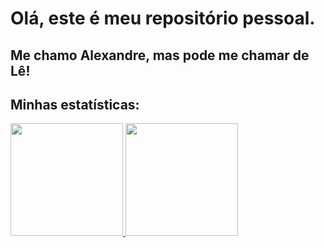 # Olá, este é meu repositório pessoal.
## Me chamo Alexandre, mas pode me chamar de Lê!

  
<!--
**eglito/eglito** is a ✨ _special_ ✨ repository because its `README.md` (this file) appears on your GitHub profile.

Here are some ideas to get you started:

- 🔭 I’m currently working on ...
- 🌱 I’m currently learning ...
- 👯 I’m looking to collaborate on ...
- 🤔 I’m looking for help with ...
- 💬 Ask me about ...
- 📫 How to reach me: ...
- 😄 Pronouns: ...
- ⚡ Fun fact: ...
-->


## Minhas estatísticas:

<div>
<a href="https://github.com/eglito">
<img loading="lazy" height="180em" src="https://github-readme-stats.vercel.app/api/top-langs/?username=eglito&layout=compact&langs_count=7&theme=dracula"/>
<img loading="lazy" height="180em" src="https://github-readme-stats.vercel.app/api?username=eglito&show_icons=true&theme=dracula&include_all_commits=true&count_private=true"/>
</div>
